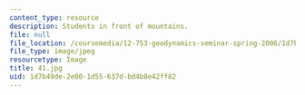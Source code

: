 ```yaml
---
content_type: resource
description: Students in front of mountains.
file: null
file_location: /coursemedia/12-753-geodynamics-seminar-spring-2006/1d7b49de2e001d55637dbd4b8e42ff82_41.jpg
file_type: image/jpeg
resourcetype: Image
title: 41.jpg
uid: 1d7b49de-2e00-1d55-637d-bd4b8e42ff82
---
```


